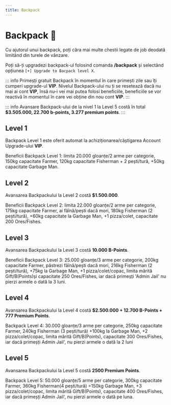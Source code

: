 ```yaml
---
title: Backpack
---
```


# Backpack 🎒
Cu ajutorul unui backpack, poți căra mai multe chestii legate de job deodată limitând din turele de vânzare.

Poți să-ți upgradezi backpack-ul folosind comanda **/backpack** și selectând opțiunea `[+] Upgrade to Bacpack level X`.

::: info
Primeșți gratuit Backpack în momentul în care primești zile sau îți cumperi upgrade-ul **VIP**.
Nivelul Backpack-ului nu ți se resetează dacă nu mai ai cont **VIP**, însă nu-i vei mai putea folosi beneficiile, beneficiile se vor reactivă în momentul în care vei obține din nou cont **VIP**.
:::

::: info
Avansare Backpack-ului de la nivel 1 la Level 5 costă în total **$3.505.000, 22.700 b-points, 3.277 premium points**.
:::

## Level 1
Backpack Level 1 este oferit automat la achiziționarea/câștigarea Account Upgrade-ului **VIP**.

Beneficii Backpack Level 1: limita 20.000 gloanțe/2 arme per categorie, 150kg capacitate Farmer, 120kg capacitate Fisherman + 2 pești/tură, +50kg capacitate Garbage Man.

## Level 2
Avansarea Backpackului la Level 2 costă **$1.500.000**.

Beneficii Backpack Level 2: limita 22.000 gloanțe/2 arme per categorie, 175kg capacitate Farmer, ai făînă/pești dacă  mori, 180kg Fisherman (2 pești/tură), +60kg capacitate la Garbage Man, +1 pizza/colet, capacitate 200 Ores/Fishes.

## Level 3
Avansarea Backpackului la Level 3 costă **10.000 B-Points**.

Beneficii Backpack Level 3: 25.000 gloanțe/3 arme per categorie, 200kg capacitate Farmer, păstrezi făînă/pești dacă mori, 216kg Fisherman (2 pești/tură), +75kg la Garbage Man, +1 pizza/colet/copac, limita mărită Gift/B(Points)și capacitate 250 Ores/Fishes, iar
dacă primeșți 'Admin Jail' nu pierzi armele o dată la 3 luni.

## Level 4
Avansarea Backpackului la Level 4 costă **$2.500.000 + 12.700 B-Points + 777 Premium Points**.

Backpack Level 4: 30.000 gloanțe/3 arme per categorie, 250kg capacitate Farmer, 240kg Fisherman (3 pești/tură) +100kg la Garbage Man, +2 pizza/colet/copac, limita mărită Gift/B(Points), capacitate 300 Ores/Fishes, iar dacă primeșți Admin Jail', nu pierzi armele o dată la 2 luni

## Level 5
Avansarea Backpackului la Level 5 costă **2500 Premium Points**.

Backpack Level 5: 50.000 gloanțe/5 arme per categorie, 300kg capacitate Farmer, 360kg Fisherman(4 pești/tură) =150kg Garbage Man, +3 pizza/colet/copac, limita mărită Gift/B(Points), capacitate 400 Ores/Fishes, iar 
dacă primeșți Admin Jail', nu pierzi armele o dată pe luna.
